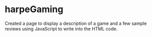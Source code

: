 # harpeGaming
Created a page to display a description of a game and a few sample reviews using JavaScript to write into the HTML code.
